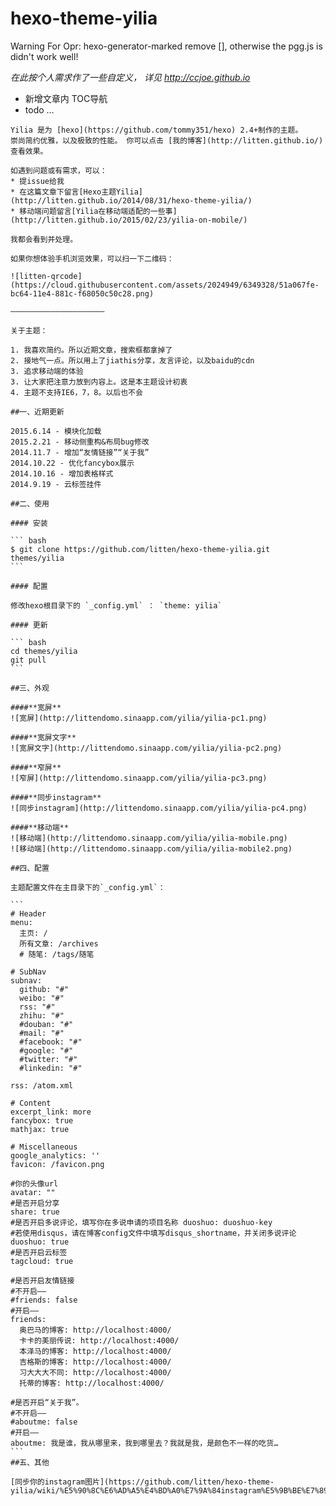 hexo-theme-yilia
================
    
  Warning For Opr: hexo-generator-marked  remove [<a href="#' + id + '" class="headerlink" title="' + stripHTML(text) + '"></a>],
  otherwise the pgg.js is didn't work well! 

_在此按个人需求作了一些自定义， 详见 http://ccjoe.github.io_
- 新增文章内 TOC导航
- todo ...


>
    Yilia 是为 [hexo](https://github.com/tommy351/hexo) 2.4+制作的主题。
    崇尚简约优雅，以及极致的性能。 你可以点击 [我的博客](http://litten.github.io/) 查看效果。           
     
    如遇到问题或有需求，可以：
    * 提issue给我
    * 在这篇文章下留言[Hexo主题Yilia](http://litten.github.io/2014/08/31/hexo-theme-yilia/)
    * 移动端问题留言[Yilia在移动端适配的一些事](http://litten.github.io/2015/02/23/yilia-on-mobile/)
    
    我都会看到并处理。
    
    如果你想体验手机浏览效果，可以扫一下二维码：
    
    ![litten-qrcode](https://cloud.githubusercontent.com/assets/2024949/6349328/51a067fe-bc64-11e4-881c-f68050c50c28.png)
    
    —————————————————————
    
    关于主题：
    
    1. 我喜欢简约。所以近期文章，搜索框都拿掉了    
    2. 接地气一点。所以用上了jiathis分享，友言评论，以及baidu的cdn       
    3. 追求移动端的体验
    3. 让大家把注意力放到内容上。这是本主题设计初衷      
    4. 主题不支持IE6，7，8。以后也不会        
    
    ##一、近期更新
    
    2015.6.14 - 模块化加载
    2015.2.21 - 移动侧重构&布局bug修改
    2014.11.7 - 增加“友情链接”“关于我”               
    2014.10.22 - 优化fancybox展示               
    2014.10.16 - 增加表格样式                 
    2014.9.19 - 云标签挂件                 
    
    ##二、使用
    
    #### 安装
    
    ``` bash
    $ git clone https://github.com/litten/hexo-theme-yilia.git themes/yilia
    ```
    
    #### 配置
    
    修改hexo根目录下的 `_config.yml` ： `theme: yilia`
    
    #### 更新
    
    ``` bash
    cd themes/yilia
    git pull
    ```
    
    ##三、外观
    
    ####**宽屏**
    ![宽屏](http://littendomo.sinaapp.com/yilia/yilia-pc1.png)        
    
    ####**宽屏文字**
    ![宽屏文字](http://littendomo.sinaapp.com/yilia/yilia-pc2.png)   
    
    ####**窄屏**
    ![窄屏](http://littendomo.sinaapp.com/yilia/yilia-pc3.png)     
    
    ####**同步instagram**
    ![同步instagram](http://littendomo.sinaapp.com/yilia/yilia-pc4.png)
    
    ####**移动端**
    ![移动端](http://littendomo.sinaapp.com/yilia/yilia-mobile.png)
    ![移动端](http://littendomo.sinaapp.com/yilia/yilia-mobile2.png)   
    
    ##四、配置
    
    主题配置文件在主目录下的`_config.yml`：
    
    ```
    # Header
    menu:
      主页: /
      所有文章: /archives
      # 随笔: /tags/随笔
    
    # SubNav
    subnav:
      github: "#"
      weibo: "#"
      rss: "#"
      zhihu: "#"
      #douban: "#"
      #mail: "#"
      #facebook: "#"
      #google: "#"
      #twitter: "#"
      #linkedin: "#"
    
    rss: /atom.xml
    
    # Content
    excerpt_link: more
    fancybox: true
    mathjax: true
    
    # Miscellaneous
    google_analytics: ''
    favicon: /favicon.png
    
    #你的头像url
    avatar: ""
    #是否开启分享
    share: true
    #是否开启多说评论，填写你在多说申请的项目名称 duoshuo: duoshuo-key
    #若使用disqus，请在博客config文件中填写disqus_shortname，并关闭多说评论
    duoshuo: true
    #是否开启云标签
    tagcloud: true
    
    #是否开启友情链接
    #不开启——
    #friends: false
    #开启——
    friends:
      奥巴马的博客: http://localhost:4000/
      卡卡的美丽传说: http://localhost:4000/
      本泽马的博客: http://localhost:4000/
      吉格斯的博客: http://localhost:4000/
      习大大大不同: http://localhost:4000/
      托蒂的博客: http://localhost:4000/
    
    #是否开启“关于我”。
    #不开启——
    #aboutme: false
    #开启——
    aboutme: 我是谁，我从哪里来，我到哪里去？我就是我，是颜色不一样的吃货…
    ```
    ##五、其他
    
    [同步你的instagram图片](https://github.com/litten/hexo-theme-yilia/wiki/%E5%90%8C%E6%AD%A5%E4%BD%A0%E7%9A%84instagram%E5%9B%BE%E7%89%87)
